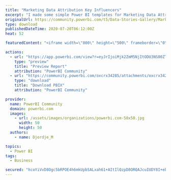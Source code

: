```yaml
---
title: "Marketing Data Attribution Key Influencers"
excerpt: "I made some simple Power BI templates for Marketing Data Attribution and published on Power BI Data Story Gallery. The source data are taken from the"
originalUrl: https://community.powerbi.com/t5/Data-Stories-Gallery/Marketing-Data-Attribution-Key-Influencers/m-p/1235179
type: download
publishedDateTime: 2020-07-20T06:12:00Z
heat: 52

featuredContent: "<iframe width=\"800\" height=\"500\" frameborder=\"0\" src=\"https://app.powerbi.com/view?r=eyJrIjoiMjk2ZmM5NjItODU3NS00ZTU0LTlmZWItZDU1YmFkNjJiMmFhIiwidCI6IjYyYjBiNjRjLTRiNWItNDU5OC04OGZlLTljYTIxNmM1NjdkMiIsImMiOjh9&amp;embedImagePlaceholder=true&amp;pageName=ReportSectiona456cdd07d035524421a\"></iframe>"

actions:
  - url: "https://app.powerbi.com/view?r=eyJrIjoiMjk2ZmM5NjItODU3NS00ZTU0LTlmZWItZDU1YmFkNjJiMmFhIiwidCI6IjYyYjBiNjRjLTRiNWItNDU5OC04OGZlLTljYTIxNmM1NjdkMiIsImMiOjh9&amp;embedImagePlaceholder=true&amp;pageName=ReportSectiona456cdd07d035524421a"
    type: "preview"
    title: "Preview Report"
    attribution: "PowerBI Community"
  - url: "https://community.powerbi.com/oxcrx34285/attachments/oxcrx34285/DataStoriesGallery/4282/1/Multichannel%20AttributionKey%20Influencers.pbix"
    type: "download"
    title: "Download PBIX"
    attribution: "PowerBI Community"

provider:
  name: PowerBI Community
  domain: powerbi.com
  images:
    - url: /assets/images/organizations/powerbi.com-50x50.jpg
      width: 50
      height: 50
  authors:
    - name: Djordje_M

topics:
  - Power BI
tags:
  - Business

secured: "hcoYiVvD8Ogc5bRPOE4h6mkUpbSALxah61+AItIlQzpD8ORQAJcuIUDY8I+ebK+F94DkzhXjh3PlMUg6AAnHIDs5M+/ucNgrT3oK7l4fNGGIRfstSPU8L/4y6kLjAYjFxI4ilKLDzoAx6xPRrSFjxhZp0HghwjvQEZoplNGkm9Tf7CzONXsGe1lXaCYXkmt+miJgWCEI1sbA7OW4radqKcM4etcXgMjDgPVSLEOKBC1C1YuKc3dlV4JchaUyDnNpPL/vJOik+CBS8i2bZBCrJeahBWaE0Q5mjy/jVDdg56xEaFDuR8ZgnTwH9DM/iZZdMouX4qjVxoIaGjHxu9e3133Nv4s3XXLy3Ios83n5kEc2K2ingJrQSU+dSnVPAnEAB82XA1CUvMxlZVX9063JDg==;EPyqNxN17oVvok8ueSo5HQ=="
---
```


